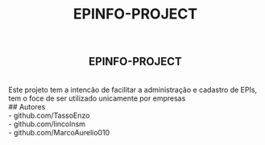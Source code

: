 <h1 align="center"> EPINFO-PROJECT </h1></br>
<h2 align="center"> EPINFO-PROJECT </h2></br>
Este projeto tem a intencão de facilitar a administração e cadastro de EPIs, tem o foce de ser utilizado unicamente por empresas<br/>
 
## Autores<br/>
- github.com/TassoEnzo<br/>
- github.com/lincolnsm<br/>
- github.com/MarcoAurelio010<br/>
 
